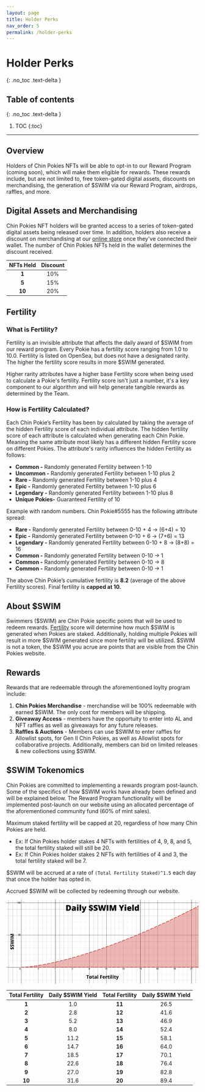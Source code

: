 ```yaml
---
layout: page
title: Holder Perks
nav_order: 5
permalink: /holder-perks
---
```

# Holder Perks
{: .no_toc .text-delta }

## Table of contents
{: .no_toc .text-delta }
1. TOC
{:toc}
---

## Overview
Holders of Chin Pokies NFTs will be able to opt-in to our Reward Program (coming soon), which will make them eligible for rewards. These rewards include, but are not limited to, free token-gated digital assets, discounts on merchandising, the generation of $SWIM via our Reward Program, airdrops, raffles, and more.

## Digital Assets and Merchandising
Chin Pokies NFT holders will be granted access to a series of token-gated digital assets being released over time.
In addition, holders also receive a discount on merchandising at our [online store](https://shop.chinpokies.com) once they've connected their wallet. The number of Chin Pokies NFTs held in the wallet determines the discount received. 

NFTs Held        | Discount  |
|:-------------:|:------------------:|
**1** | 10% |
**5** | 15% |
**10** | 20% |

## Fertility

### What is Fertility?

Fertility is an invisible attribute that affects the daily award of $SWIM from our reward program. 
Every Pokie has a fertility score ranging from 1.0 to 10.0. 
Fertility is listed on OpenSea, but does not have a designated rarity. 
The higher the fertility score results in more \$SWIM generated. 

Higher rarity attributes have a higher base Fertility score when being used to calculate a Pokie's fertility.
Fertility score isn't just a number, it's a key component to our algorithm and will help generate tangible rewards as determined by the Team.

### How is Fertility Calculated?

Each Chin Pokie’s Fertility has been by calculated by taking the average of the hidden Fertility score of each individual attribute.
The hidden fertility score of each attribute is calculated when generating each Chin Pokie. Meaning the same attribute most likely has a different hidden Fertility score on different Pokies. The attribute's rarity influences the hidden Fertility as follows:
- **Common -** Randomly generated Fertility between 1-10
- **Uncommon -** Randomly generated Fertility between 1-10 plus 2
- **Rare -** Randomly generated Fertility between 1-10  plus 4
- **Epic -** Randomly generated Fertility between 1-10 plus 6
- **Legendary -** Randomly generated Fertility between 1-10 plus 8
- **Unique Pokies-** Guaranteed Fertility of 10

Example with random numbers.
Chin Pokie#5555 has the following attribute spread:
 - **Rare -**  Randomly generated Fertility between 0-10 + 4 -> (6+4) = 10
 - **Epic -** Randomly generated Fertility between 0-10 + 6 -> (7+6) = 13
 - **Legendary -** Randomly generated Fertility between 0-10 + 8 -> (8+8) = 16
 - **Common -** Randomly generated Fertility between 0-10 -> 1
 - **Common -** Randomly generated Fertility between 0-10 -> 8
 - **Common -** Randomly generated Fertility between 0-10 -> 1
 
The above Chin Pokie’s cumulative fertility is **8.2** (average of the above Fertility scores). 
Final fertility is **capped at 10.** 

## About \$SWIM
Swimmers (\$SWIM) are Chin Pokie specific points that will be used to redeem rewards. [Fertility](/attribute-breakdown#fertility) score will determine how much \$SWIM is generated when Pokies are staked. Additionally, holding multiple Pokies will result in more \$SWIM generated since more fertility will be utilized. \$SWIM is not a token, the $SWIM you acrue are points that are visible from the Chin Pokies website.

## Rewards
Rewards that are redeemable through the aforementioned loylty program include:
1. **Chin Pokies Merchandise** -  merchandise will be 100% redeemable with earned \$SWIM. The only cost for members will be shipping.
2. **Giveaway Access** - members have the opportuity to enter into AL and NFT raffles as well as giveaways for any future releases.
3. **Raffles & Auctions** - Members can use \$SWIM to enter raffles for Allowlist spots, for Gen II Chin Pokies, as well as Allowlist spots for collaborative projects. Additionally, members can bid on limited releases & new collections using \$SWIM.

## \$SWIM Tokenomics
Chin Pokies are committed to implementing a rewards program post-launch. Some of the specifics of how $SWIM works have already been defined and will be explained below. The Reward Program functionality will be implemented post-launch on our website using an allocated percentage of the aforementioned community fund (60% of mint sales).


Maximum staked fertility will be capped at 20, regardless of how many Chin Pokies are held.
- Ex: If Chin Pokies holder stakes 4 NFTs with fertilities of 4, 9, 8, and 5, the total fertility staked will still be 20. 
- Ex: If Chin Pokies holder stakes 2 NFTs with fertilities of 4 and 3,  the total fertility staked will be 7.

\$SWIM will be accrued at a rate of `(Total Fertility Staked)^1.5` each day that once the holder has opted in.

Accrued $SWIM will be collected by redeeming through our website.

![](../assets/images/fertility-chart.png)

| Total Fertility        | Daily \$SWIM Yield  | Total Fertility        | Daily \$SWIM Yield   |
|:-------------:|:------------------:|:-------------:|:------------------:|
| **1** | 1.0 | **11** | 26.5 |
| **2** | 2.8 | **12** | 41.6 |
| **3** | 5.2 | **13** | 46.9 |
| **4** | 8.0 | **14** | 52.4 |
| **5** | 11.2 | **15** | 58.1 |
| **6** | 14.7 | **16** | 64.0 |
| **7** | 18.5 | **17** | 70.1 |
| **8** | 22.6 | **18** | 76.4 |
| **9** | 27.0 | **19** | 82.8 |
| **10** | 31.6 | **20** | 89.4 |


